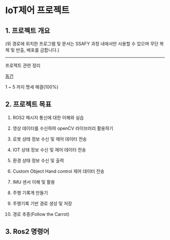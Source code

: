 # IoT제어 프로젝트

## 1. 프로젝트 개요

(위 경로에 위치한 프로그램 및 문서는 SSAFY 과정 내에서만 사용할 수 있으며 무단 복제 및 반출, 배포를 금합니다.)

---

프로젝트 관련 정리

[동건](./study/sub2_dg.md)

1 ~ 5 까지 명세 해결(100%)

## 2. 프로젝트 목표

1. ROS2 메시지 통신에 대한 이해와 실습

2. 영상 데이터를 수신하여 openCV 라이브러리 활용하기

3. 로봇 상태 정보 수신 및 제어 데이터 전송

4. IOT 상태 정보 수신 및 제어 데이터 전송

5. 환경 상태 정보 수신 및 출력

6. Custom Object Hand control 제어 데이터 전송

7. IMU 센서 이해 및 활용

8. 주행 기록계 만들기

9. 주행기록 기반 경로 생성 및 저장

10. 경로 추종(Follow the Carrot)

## 3. Ros2 명령어
